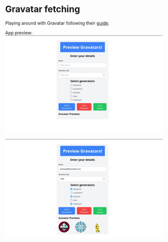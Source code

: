 # Gravatar fetching

Playing around with Gravatar following their [guide](https://docs.gravatar.com/getting-started/).

App preview:
![landing-page](./images/app-preview.png)

![example-usage](./images/app-preview-with-gravatars.png)